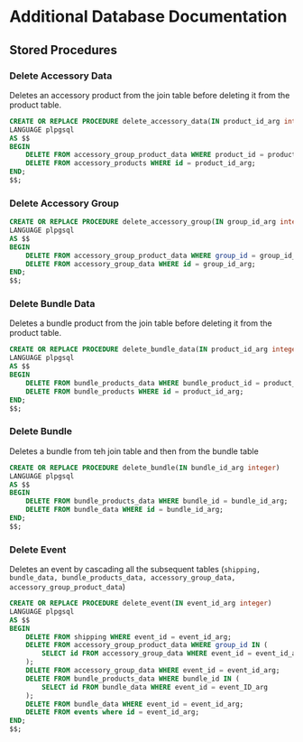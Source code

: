 # Additional Database Documentation

## Stored Procedures
### Delete Accessory Data
Deletes an accessory product from the join table before deleting it from the product table.
```sql
CREATE OR REPLACE PROCEDURE delete_accessory_data(IN product_id_arg integer)
LANGUAGE plpgsql
AS $$
BEGIN
    DELETE FROM accessory_group_product_data WHERE product_id = product_id_arg;
    DELETE FROM accessory_products WHERE id = product_id_arg;
END;
$$;
```

### Delete Accessory Group
```sql
CREATE OR REPLACE PROCEDURE delete_accessory_group(IN group_id_arg integer)
LANGUAGE plpgsql
AS $$
BEGIN
    DELETE FROM accessory_group_product_data WHERE group_id = group_id_arg;
    DELETE FROM accessory_group_data WHERE id = group_id_arg;
END;
$$;
```

### Delete Bundle Data
Deletes a bundle product from the join table before deleting it from the product table.
```sql
CREATE OR REPLACE PROCEDURE delete_bundle_data(IN product_id_arg integer)
LANGUAGE plpgsql
AS $$
BEGIN
    DELETE FROM bundle_products_data WHERE bundle_product_id = product_id_arg;
    DELETE FROM bundle_products WHERE id = product_id_arg;
END;
$$;
```
### Delete Bundle
Deletes a bundle from teh join table and then from the bundle table
```sql
CREATE OR REPLACE PROCEDURE delete_bundle(IN bundle_id_arg integer)
LANGUAGE plpgsql
AS $$
BEGIN
    DELETE FROM bundle_products_data WHERE bundle_id = bundle_id_arg;
    DELETE FROM bundle_data WHERE id = bundle_id_arg;
END;
$$;
```

### Delete Event
Deletes an event by cascading all the subsequent tables (`shipping, bundle_data, bundle_products_data, accessory_group_data, accessory_group_product_data`)
```sql
CREATE OR REPLACE PROCEDURE delete_event(IN event_id_arg integer)
LANGUAGE plpgsql
AS $$
BEGIN
    DELETE FROM shipping WHERE event_id = event_id_arg;
    DELETE FROM accessory_group_product_data WHERE group_id IN (
        SELECT id FROM accessory_group_data WHERE event_id = event_id_arg
    );
    DELETE FROM accessory_group_data WHERE event_id = event_id_arg;
    DELETE FROM bundle_products_data WHERE bundle_id IN (
        SELECT id FROM bundle_data WHERE event_id = event_ID_arg
    );
    DELETE FROM bundle_data WHERE event_id = event_id_arg;
    DELETE FROM events where id = event_id_arg;
END;
$$;
```